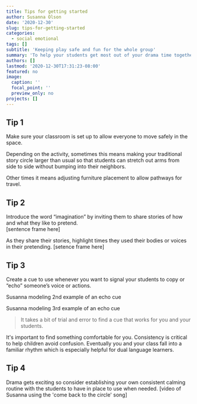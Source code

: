```yaml
---
title: Tips for getting started
author: Susanna Olson
date: '2020-12-30'
slug: tips-for-getting-started
categories:
  - social emotional
tags: []
subtitle: 'Keeping play safe and fun for the whole group'
summary: 'To help your students get most out of your drama time together, here are a few tips for getting off to a strong start!'
authors: []
lastmod: '2020-12-30T17:31:23-08:00'
featured: no
image:
  caption: ''
  focal_point: ''
  preview_only: no
projects: []
---
```

## Tip 1

Make sure your classroom is set up to allow everyone to move safely in the space. 

Depending on the activity, sometimes this means making your traditional story circle larger than usual so that students can stretch out arms from side to side without bumping into their neighbors. 

Other times it means adjusting furniture placement to allow pathways for travel.

## Tip 2

Introduce the word “imagination” by inviting them to share stories of how and what they like to pretend.  
[sentence frame here]

As they share their stories, highlight times they used their bodies or voices in their pretending. 
[setence frame here]

## Tip 3

Create a cue to use whenever you want to signal your students to copy or “echo” someone’s voice or actions.

Susanna modeling 2nd example of an echo cue 

Susanna modeling 3rd example of an echo cue 

> It takes a bit of trial and error to find a cue that works for you and your students.

It's important to find something comfortable for you. Consistency is critical to help children avoid confusion.  Eventually you and your class fall into a familiar rhythm which is especially helpful for dual language learners.

## Tip 4

Drama gets exciting so consider establishing your own consistent calming routine with the students to have in place to use when needed. 
[video of Susanna using the 'come back to the circle' song]



